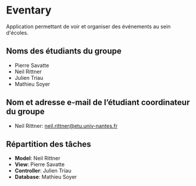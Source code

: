 # Eventary

Application permettant de voir et organiser des événements au sein d'écoles.

## Noms des étudiants du groupe

* Pierre Savatte
* Neil Rittner
* Julien Triau
* Mathieu Soyer

## Nom et adresse e-mail de l’étudiant coordinateur du groupe

* Neil Rittner: neil.rittner@etu.univ-nantes.fr

## Répartition des tâches

* **Model**: Neil Rittner
* **View**: Pierre Savatte
* **Controller**: Julien Triau
* **Database**: Mathieu Soyer
